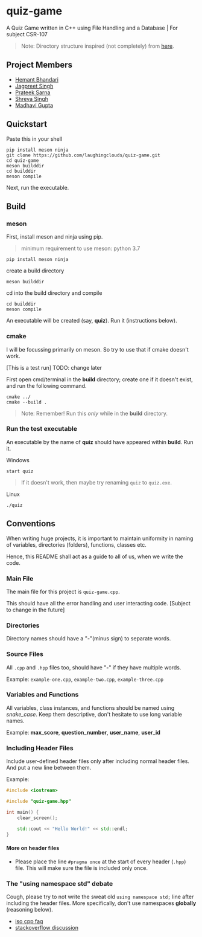 # quiz-game

A Quiz Game written in C++ using File Handling and a Database | For subject CSR-107

> Note: Directory structure inspired (not completely) from [here](http://www.open-std.org/jtc1/sc22/wg21/docs/papers/2018/p1204r0.html).

## Project Members

- [Hemant Bhandari](https://github.com/laughingclouds)
- [Jagpreet Singh](https://github.com/JaGPR)
- [Prateek Sarna](https://github.com/PrateekSarna-24)
- [Shreya Singh](https://github.com/Shreya220)
- [Madhavi Gupta](https://github.com/MadhaviGupta18)

## Quickstart

Paste this in your shell

```shell
pip install meson ninja
git clone https://github.com/laughingclouds/quiz-game.git
cd quiz-game
meson builddir
cd builddir
meson compile

```

Next, run the executable.

## Build

### meson

First, install meson and ninja using pip.

> minimum requirement to use meson: python 3.7

```shell
pip install meson ninja
```

create a build directory

```shell
meson builddir
```

cd into the build directory and compile

```shell
cd builddir
meson compile
```

An executable will be created (say, **quiz**). Run it (instructions below).

### cmake

I will be focussing primarily on meson. So try to use that if cmake doesn't work.

[This is a test run]
TODO: change later

First open cmd/terminal in the **build** directory; create one if it doesn't exist, and run the following command.

```shell
cmake ../
cmake --build .
```

> Note: Remember! Run this *only* while in the **build** directory.

### Run the test executable

An executable by the name of **quiz** should have appeared within **build**.
Run it.

Windows

```shell
start quiz
```

> If it doesn't work, then maybe try renaming ``quiz`` to ``quiz.exe``.

Linux

```shell
./quiz
```

## Conventions

When writing huge projects, it is important to maintain uniformity in naming of variables, directories (folders), functions, classes etc.

Hence, this README shall act as a guide to all of us, when we write the code.

### Main File

The main file for this project is ``quiz-game.cpp``.

This should have all the error handling and user interacting code. [Subject to change in the future]

### Directories

Directory names should have a "**-**"(minus sign) to separate words.

### Source Files

All ``.cpp`` and ``.hpp`` files too, should have "**-**" if they have multiple words.

Example: ``example-one.cpp``, ``example-two.cpp``, ``example-three.cpp``

### Variables and Functions

All variables, class instances, and functions should be named using *snake_case*.
Keep them descriptive, don't hesitate to use long variable names.

Example: **max_score**, **question_number**, **user_name**, **user_id**

### Including Header Files

Include user-defined header files only after including normal header files. And put a new line between them.

Example:

```c++
#include <iostream>

#include "quiz-game.hpp"

int main() {
    clear_screen();

    std::cout << "Hello World!" << std::endl;
}
```

#### More on header files

- Please place the line ``#pragma once`` at the start of every header (``.hpp``) file. This will make sure the file is included only once.

### The "using namespace std" debate

Cough, please try to not write the sweat old ``using namespace std;`` line after including the header files. More specifically, don't use namespaces **globally** (reasoning below).

- [iso cpp faq](https://isocpp.org/wiki/faq/coding-standards#using-namespace-std)
- [stackoverflow discussion](https://stackoverflow.com/questions/1452721/why-is-using-namespace-std-considered-bad-practice)
